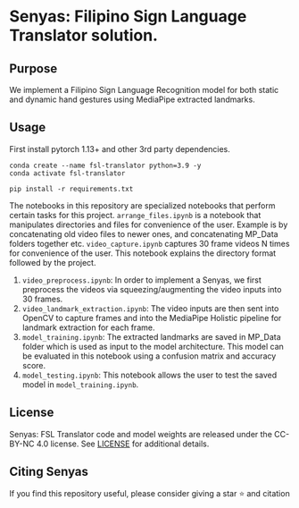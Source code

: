 # Senyas: Filipino Sign Language Translator solution.

## Purpose
We implement a Filipino Sign Language Recognition model for both static and dynamic hand gestures using MediaPipe extracted landmarks. 

## Usage
First install pytorch 1.13+ and other 3rd party dependencies.

```shell
conda create --name fsl-translator python=3.9 -y
conda activate fsl-translator

pip install -r requirements.txt
```
The notebooks in this repository are specialized notebooks that perform certain tasks for this project. 
`arrange_files.ipynb` is a notebook that manipulates directories and files for convenience of the user. Example is by concatenating old video files to newer ones, and concatenating MP_Data folders together etc.
`video_capture.ipynb` captures 30 frame videos N times for convenience of the user. This notebook explains the directory format followed by the project.

1. `video_preprocess.ipynb`: In order to implement a Senyas, we first preprocess the videos via squeezing/augmenting the video inputs into 30 frames.
2. `video_landmark_extraction.ipynb`: The video inputs are then sent into OpenCV to capture frames and into the MediaPipe Holistic pipeline for landmark extraction for each frame. 
3. `model_training.ipynb`: The extracted landmarks are saved in MP_Data folder which is used as input to the model architecture. This model can be evaluated in this notebook using a confusion matrix and accuracy score.
4. `model_testing.ipynb`: This notebook allows the user to test the saved model in `model_training.ipynb`.

## License

Senyas: FSL Translator code and model weights are released under the CC-BY-NC 4.0 license. See [LICENSE](LICENSE) for additional details.

## Citing Senyas

If you find this repository useful, please consider giving a star :star: and citation
